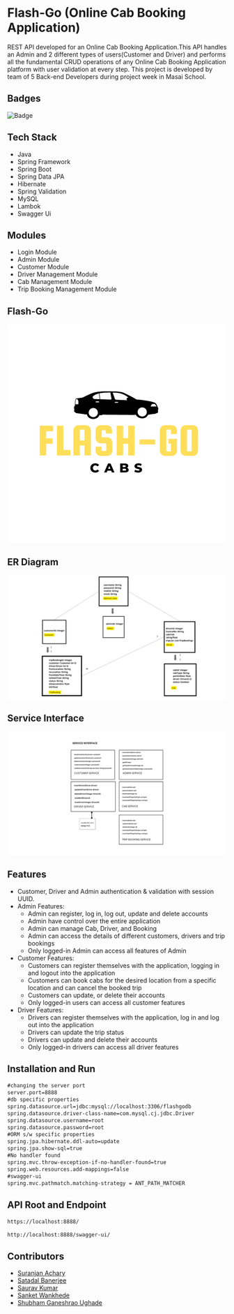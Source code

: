 # Flash-Go (Online Cab Booking Application)
REST API developed for an Online Cab Booking Application.This API handles an Admin and 2 different types of users(Customer and Driver) and performs all the fundamental CRUD operations of any Online Cab Booking Application platform with user validation at every step.
This project is developed by team of 5 Back-end Developers during project week in Masai School.

## Badges

![Badge](https://visitor-counter-badge.vercel.app/api/suranjanachary/glad-creator-1065)

## Tech Stack
- Java
- Spring Framework
- Spring Boot
- Spring Data JPA
- Hibernate
- Spring Validation
- MySQL
- Lambok
- Swagger Ui

## Modules
- Login Module
- Admin Module
- Customer Module
- Driver Management Module
- Cab Management Module
- Trip Booking Management Module

## Flash-Go

![CW_erd-Page-2](https://github.com/suranjanachary/glad-creator-1065/blob/main/FLASH-GO.png?raw=true)

## ER Diagram

![CW_erd-Page-1 drawio](https://github.com/suranjanachary/glad-creator-1065/blob/main/model%20class.png?raw=true)


## Service Interface

![CW_erd-Page-2](https://github.com/suranjanachary/glad-creator-1065/blob/main/service%20interface.png?raw=true)



## Features

- Customer, Driver and Admin authentication & validation with session UUID.
- Admin Features:
  - Admin can register, log in, log out, update and delete accounts
  - Admin have control over the entire application
  - Admin can manage Cab, Driver, and Booking
  - Admin can access the details of different customers, drivers and trip bookings
  - Only logged-in Admin can access all features of Admin
- Customer Features:
  - Customers can register themselves with the application, logging in and logout into the application
  - Customers can book cabs for the desired location from a specific location and can cancel the booked trip
  - Customers can update, or delete their accounts
  - Only logged-in users can access all customer features
- Driver Features:
  - Drivers can register themselves with the application, log in and log out into the application
  - Drivers can update the trip status
  - Drivers can update and delete their accounts
  - Only logged-in drivers can access all driver features

## Installation and Run

```
#changing the server port
server.port=8888
#db specific properties
spring.datasource.url=jdbc:mysql://localhost:3306/flashgodb
spring.datasource.driver-class-name=com.mysql.cj.jdbc.Driver
spring.datasource.username=root
spring.datasource.password=root
#ORM s/w specific properties
spring.jpa.hibernate.ddl-auto=update
spring.jpa.show-sql=true
#No handler found
spring.mvc.throw-exception-if-no-handler-found=true
spring.web.resources.add-mappings=false
#swagger-ui
spring.mvc.pathmatch.matching-strategy = ANT_PATH_MATCHER
```

## API Root and Endpoint

```
https://localhost:8888/
```

```
http://localhost:8888/swagger-ui/
```

## Contributors

- [Suranjan Achary](https://github.com/suranjanachary)
- [Satadal Banerjee](https://github.com/SatadalBanerjee)
- [Saurav Kumar](https://github.com/sauravugi)
- [Sanket Wankhede](https://github.com/sank29)
- [Shubham Ganeshrao Ughade](https://github.com/shubhamughade)



